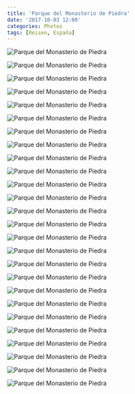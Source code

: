 ```yaml
---
title: 'Parque del Monasterio de Piedra'
date: '2017-10-03 12:00'
categories: Photos
tags: [Reisen, España]
---
```


<div class='preview'><img src='{{urls.media}}/park-monasterio-de-piedra-collage.jpg' alt='Parque del Monasterio de Piedra'></div>

<a id='5c05bafa2a5d530e8e6e142e736ec02d-800'></a>![Parque del Monasterio de Piedra]({{urls.media}}/5c05bafa2a5d530e8e6e142e736ec02d-800.jpg 'Водопады им. Вахтанга Кикабидзе.')

<a id='221e22aece4c72c0888295e4853bd017-800'></a>![Parque del Monasterio de Piedra]({{urls.media}}/221e22aece4c72c0888295e4853bd017-800.jpg 'Сквозь окно в скале.')

<a id='c28bec63c8f05e5a7e5fe5b043f544df-800'></a>![Parque del Monasterio de Piedra]({{urls.media}}/c28bec63c8f05e5a7e5fe5b043f544df-800.jpg 'Уступчивый.')

<a id='1d5e761b54cfa93ad1c3f41c16c1fc0e-800'></a>![Parque del Monasterio de Piedra]({{urls.media}}/1d5e761b54cfa93ad1c3f41c16c1fc0e-800.jpg 'Двухступенчатый.')

<a id='f0702526d0c51eec54c1488870b40daf-800'></a>![Parque del Monasterio de Piedra]({{urls.media}}/f0702526d0c51eec54c1488870b40daf-800.jpg 'Накатывающий.')

<a id='4d6771b27ff38173f69ae634620ca361-800'></a>![Parque del Monasterio de Piedra]({{urls.media}}/4d6771b27ff38173f69ae634620ca361-800.jpg 'Постепенный.')

<a id='a948ae0b7749f02f667934a6f403e881-800'></a>![Parque del Monasterio de Piedra]({{urls.media}}/a948ae0b7749f02f667934a6f403e881-800.jpg 'Плавный.')

<a id='c731714214975eb6f6e3fcbcc0c71051-800'></a>![Parque del Monasterio de Piedra]({{urls.media}}/c731714214975eb6f6e3fcbcc0c71051-800.jpg 'Невысокий.')

<a id='fc928b46dd07b70e9489f30a24248b4b-800'></a>![Parque del Monasterio de Piedra]({{urls.media}}/fc928b46dd07b70e9489f30a24248b4b-800.jpg 'Гребенка.')

<a id='d442000117906b197c40a1e100675c24-800'></a>![Parque del Monasterio de Piedra]({{urls.media}}/d442000117906b197c40a1e100675c24-800.jpg 'Укромный.')

<a id='3301fb032ed2c0edd076f4aa35391781-800'></a>![Parque del Monasterio de Piedra]({{urls.media}}/3301fb032ed2c0edd076f4aa35391781-800.jpg 'Изворотливый.')

<a id='0b539ffc26599b86b9e4120f050a2c9c-800'></a>![Parque del Monasterio de Piedra]({{urls.media}}/0b539ffc26599b86b9e4120f050a2c9c-800.jpg 'Горбатый.')

<a id='55edfaacc631b2ee17cc4ba30e028813-800'></a>![Parque del Monasterio de Piedra]({{urls.media}}/55edfaacc631b2ee17cc4ba30e028813-800.jpg 'Распадающийся.')

<a id='2e2c400797c1864c8c67c713fbaf7e16-800'></a>![Parque del Monasterio de Piedra]({{urls.media}}/2e2c400797c1864c8c67c713fbaf7e16-800.jpg 'Детский.')

<a id='6bbac19feddd3764164d089da14e7baf-800'></a>![Parque del Monasterio de Piedra]({{urls.media}}/6bbac19feddd3764164d089da14e7baf-800.jpg 'Разнокалиберный.')

<a id='728fa8656e95a5727c5e3a9b68483461-800'></a>![Parque del Monasterio de Piedra]({{urls.media}}/728fa8656e95a5727c5e3a9b68483461-800.jpg 'Ущельный.')

<a id='6975eb639e562c69ed384617977b7cd4-800'></a>![Parque del Monasterio de Piedra]({{urls.media}}/6975eb639e562c69ed384617977b7cd4-800.jpg 'Стремглавный.')

<a id='5632f7858a0b3fa25c570e6f03d3b5e6-800'></a>![Parque del Monasterio de Piedra]({{urls.media}}/5632f7858a0b3fa25c570e6f03d3b5e6-800.jpg 'Озеро под основным водопадом.')

<a id='8e8b6f39fe443ecc62c238e0ae80e2cb-800'></a>![Parque del Monasterio de Piedra]({{urls.media}}/8e8b6f39fe443ecc62c238e0ae80e2cb-800.jpg 'Бассейн.')

<a id='755af3b7d9f0ff1fda14d052db5dd398-800'></a>![Parque del Monasterio de Piedra]({{urls.media}}/755af3b7d9f0ff1fda14d052db5dd398-800.jpg 'Да́ли.')

<a id='3817d8891434b757e3d52e3667a919d5-800'></a>![Parque del Monasterio de Piedra]({{urls.media}}/3817d8891434b757e3d52e3667a919d5-800.jpg 'Видоискатель.')

<a id='b686e1cfdb09b8ecc562713a5b8b7fb7-800'></a>![Parque del Monasterio de Piedra]({{urls.media}}/b686e1cfdb09b8ecc562713a5b8b7fb7-800.jpg 'Проход.')

<a id='9bc7c1c957d4b8d45c436f0aa7077c33-800'></a>![Parque del Monasterio de Piedra]({{urls.media}}/9bc7c1c957d4b8d45c436f0aa7077c33-800.jpg 'Из фонтана воду пить нельзя. У нас в Каталонии такой херни не бывает!')

<a id='e928eee8f22f25ac0e10995d24243711-800'></a>![Parque del Monasterio de Piedra]({{urls.media}}/e928eee8f22f25ac0e10995d24243711-800.jpg 'Здесь был жук-короед.')

<a id='bc3847b12eeb4aa40d693e8193e96c2d-800'></a>![Parque del Monasterio de Piedra]({{urls.media}}/bc3847b12eeb4aa40d693e8193e96c2d-800.jpg 'Два окна.')
